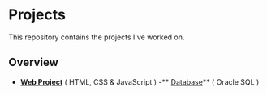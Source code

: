 # Projects

This repository contains the projects I've worked on.

## Overview 

- **[Web Project](Web%20project)** ( HTML, CSS & JavaScript )
-** [Database](Database)** ( Oracle SQL )
